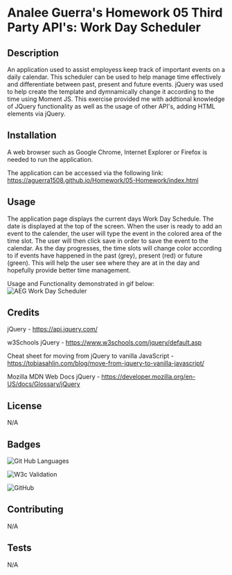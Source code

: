 # Analee Guerra's Homework 05 Third Party API's: Work Day Scheduler

## Description

An application used to assist employess keep track of important events on a daily calendar. This scheduler can be used to help manage time effectively and differentiate between past, present and future events. jQuery was used to help create the template and dymnamically change it according to the time using Moment JS. This exercise provided me with addtional knowledge of JQuery functionality as well as the usage of other API's, adding HTML elements via jQuery.

## Installation

A web browser such as Google Chrome, Internet Explorer or Firefox is needed to run the application.

The application can be accessed via the following link: https://aguerra1508.github.io/Homework/05-Homework/index.html

## Usage 

The application page displays the current days Work Day Schedule. The date is displayed at the top of the screen.  When the user is ready to add an event to the calender, the user will type the event in the colored area of the time slot. The user will then click save in order to save the event to the calendar. As the day progresses, the time slots will change color according to if events have happened in the past (grey), present (red) or future (green). This will help the user see where they are at in the day and hopefully provide better time management. 

Usage and Functionality demonstrated in gif below:
![AEG Work Day Scheduler](AEGHomework05.gif)

## Credits

jQuery - https://api.jquery.com/

w3Schools jQuery - https://www.w3schools.com/jquery/default.asp

Cheat sheet for moving from jQuery to vanilla JavaScript - https://tobiasahlin.com/blog/move-from-jquery-to-vanilla-javascript/

Mozilla MDN Web Docs jQuery - https://developer.mozilla.org/en-US/docs/Glossary/jQuery

## License

N/A

## Badges
![Git Hub Languages](https://img.shields.io/github/languages/top/aguerra1508/aguerra1508.github.io)

![W3c Validation](https://img.shields.io/w3c-validation/html?targetUrl=https%3A%2F%2Faguerra1508.github.io%2FHomework%2F05-Homework%2Findex.html)

![GitHub](https://img.shields.io/github/license/aguerra1508/aguerra1508.github.io)

## Contributing

N/A

## Tests

N/A
